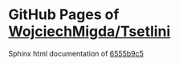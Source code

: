 GitHub Pages of [WojciechMigda/Tsetlini](https://github.com/WojciechMigda/Tsetlini.git)
===
Sphinx html documentation of [6555b9c5](https://github.com/WojciechMigda/Tsetlini/tree/6555b9c50ae9a7465b20b9af2d661589ca24f6e2)

